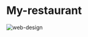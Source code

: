 # My-restaurant
![web-design][def]

[def]: https://www.figma.com/file/pYWZ5NINKo9dsjjoS5W7zc/Untitled?type=design&node-id=0-1&mode=design&t=ZbDIlfWu3CNml5j3-0